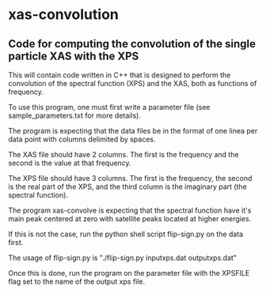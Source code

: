 # xas-convolution
## Code for computing the convolution of the single particle XAS with the XPS

This will contain code written in C++ that is designed to perform the convolution of the spectral function (XPS) and the XAS, both as functions of frequency. 

To use this program, one must first write a parameter file (see sample_parameters.txt for more details). 

The program is expecting that the data files be in the format of one linea per data point with columns delimited by spaces.

The XAS file should have 2 columns. The first is the frequency and the second is the value at that frequency.

The XPS file should have 3 columns. The first is the frequency, the second is the real part of the XPS, and the third column is the imaginary part (the spectral function).

The program xas-convolve is expecting that the spectral function have it's main peak centered at zero with satellite peaks located at higher energies. 

If this is not the case, run the python shell script flip-sign.py on the data first. 

The usage of flip-sign.py is "./flip-sign.py inputxps.dat outputxps.dat"

Once this is done, run the program on the parameter file with the XPSFILE flag set to the name of the output xps file.
